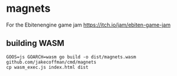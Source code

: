 # magnets

For the Ebitenengine game jam https://itch.io/jam/ebiten-game-jam

## building WASM

```shell
GOOS=js GOARCH=wasm go build -o dist/magnets.wasm github.com/jakecoffman/cmd/magnets
cp wasm_exec.js index.html dist
```
